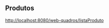 ## Produtos

[http://localhost:8080/web-quadros/listaProduto](#)

[](https://github.com/RogerioHorauti/web-quadros/blob/master/img/lista-produto1.png)

[](https://github.com/RogerioHorauti/web-quadros/blob/master/img/lista-produto2.png)
